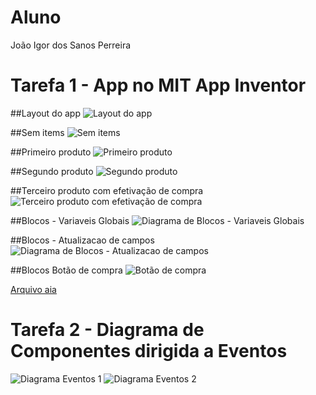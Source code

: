 # Aluno
João Igor dos Sanos Perreira

# Tarefa 1 - App no MIT App Inventor

##Layout do app
![Layout do app](images/layout.png)


##Sem items
![Sem items](images/noItem.jpg)


##Primeiro produto
![Primeiro produto](images/item1.jpg)


##Segundo produto
![Segundo produto](images/item2.jpg)


##Terceiro produto com efetivação de compra
![Terceiro produto com efetivação de compra](images/efetivado.jpg)


##Blocos - Variaveis Globais
![Diagrama de Blocos - Variaveis Globais](images/init.png)


##Blocos - Atualizacao de campos
![Diagrama de Blocos - Atualizacao de campos](images/bigBlock.png)


##Blocos Botão de compra
![Botão de compra](images/buyBlock.png)

[Arquivo aia](app/lab4.aia)

# Tarefa 2 - Diagrama de Componentes dirigida a Eventos
![Diagrama Eventos 1](images/diagrama1.png)
![Diagrama Eventos 2](images/diagrama2.png)
